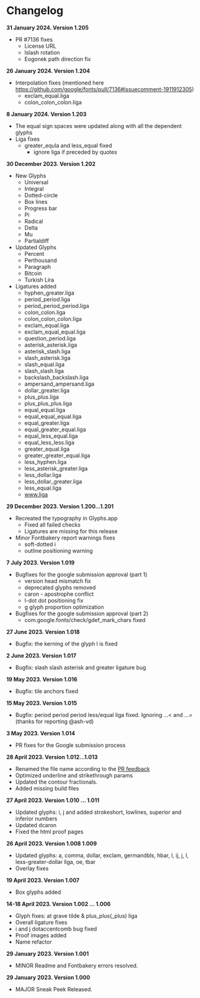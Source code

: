 # Changelog

**31 January 2024. Version 1.205**
- PR #7136 fixes
  - License URL
  - lslash rotation
  - Eogonek path direction fix

**26 January 2024. Version 1.204**
- Interpolation fixes (mentioned here https://github.com/google/fonts/pull/7136#issuecomment-1911912305)
  - exclam_equal.liga
  - colon_colon_colon.liga

**8 January 2024. Version 1.203**
- The equal sign spaces were updated along with all the dependent glyphs
- Liga fixes
  - greater_equla and less_equal fixed
    - ignore liga if preceded by quotes

**30 December 2023. Version 1.202**
- New Glyphs
  - Universal
  - Integral
  - Dotted-circle
  - Box lines
  - Progress bar
  - Pi
  - Radical
  - Delta
  - Mu
  - Partialdiff
- Updated Glyphs
  - Percent
  - Perthousand
  - Paragraph
  - Bitcoin
  - Turkish Lira
- Ligatures added
  - hyphen_greater.liga
  - period_period.liga
  - period_period_period.liga
  - colon_colon.liga
  - colon_colon_colon.liga
  - exclam_equal.liga
  - exclam_equal_equal.liga
  - question_period.liga
  - asterisk_asterisk.liga
  - asterisk_slash.liga
  - slash_asterisk.liga
  - slash_equal.liga
  - slash_slash.liga
  - backslash_backslash.liga
  - ampersand_ampersand.liga
  - dollar_greater.liga
  - plus_plus.liga
  - plus_plus_plus.liga
  - equal_equal.liga
  - equal_equal_equal.liga
  - equal_greater.liga
  - equal_greater_equal.liga
  - equal_less_equal.liga
  - equal_less_less.liga
  - greater_equal.liga
  - greater_greater_equal.liga
  - less_hyphen.liga
  - less_asterisk_greater.liga
  - less_dollar.liga
  - less_dollar_greater.liga
  - less_equal.liga
  - www.liga

**29 December 2023. Version 1.200...1.201**
- Recreated the typography in Glyphs.app
  - Fixed all failed checks
  - Ligatures are missing for this release
- Minor Fontbakery report warnings fixes
  - soft-dotted i
  - outline positioning warning

**7 July 2023. Version 1.019**
- Bugfixes for the google submission approval (part 1)
  - version head mismatch fix
  - deprecated glyphs removed
  - caron - apostrophe conflict
  - l-dot dot positioning fix
  - g glyph proportion optimization
- Bugfixes for the google submission approval (part 2)
  - com.google.fonts/check/gdef_mark_chars fixed

**27 June 2023. Version 1.018**
- Bugfix: the kerning of the glyph l is fixed

**2 June 2023. Version 1.017**
- Bugfix: slash slash asterisk and greater ligature bug

**19 May 2023. Version 1.016**
- Bugfix: tile anchors fixed

**15 May 2023. Version 1.015**
- Bugfix: period period period less/equal liga fixed. Ignoring ...< and ...= (thanks for reporting @ash-vd)

**3 May 2023. Version 1.014**
- PR fixes for the Google submission process

**28 April 2023. Version 1.012...1.013**
- Renamed the file name according to the [PR feedback](https://github.com/google/fonts/pull/6239#issuecomment-1527315087)
- Optimized underline and strikethrough params
- Updated the contour fractionals.
- Added missing build files

**27 April 2023. Version 1.010 ... 1.011**
- Updated glyphs: i, j and added strokeshort, lowlines, superior and inferior numbers
- Updated dcaron
- Fixed the html proof pages

**26 April 2023. Version 1.008 1.009**
- Updated glyphs: a, comma, dollar, exclam, germandbls, hbar, l, ij, j, l, less-greater-dollar liga, oe, tbar
- Overlay fixes

**19 April 2023. Version 1.007**
- Box glyphs added

**14-18 April 2023. Version 1.002 ... 1.006**
- Glyph fixes: at grave tilde & plus_plus(_plus) liga
- Overall ligature fixes
- i and j dotaccentcomb bug fixed
- Proof images added
- Name refactor

**29 January 2023. Version 1.001**
- MINOR Readme and Fontbakery errors resolved.

**29 January 2023. Version 1.000**
- MAJOR Sneak Peek Released.